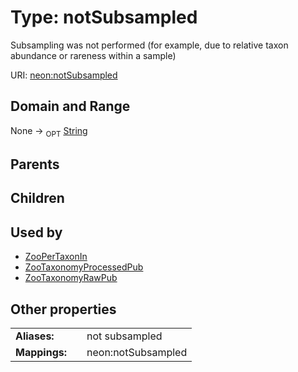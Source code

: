 
# Type: notSubsampled


Subsampling was not performed (for example, due to relative taxon abundance or rareness within a sample)

URI: [neon:notSubsampled](https://data.neonscience.org/notSubsampled)


## Domain and Range

None ->  <sub>OPT</sub> [String](types/String.md)

## Parents


## Children


## Used by

 * [ZooPerTaxonIn](ZooPerTaxonIn.md)
 * [ZooTaxonomyProcessedPub](ZooTaxonomyProcessedPub.md)
 * [ZooTaxonomyRawPub](ZooTaxonomyRawPub.md)

## Other properties

|  |  |  |
| --- | --- | --- |
| **Aliases:** | | not subsampled |
| **Mappings:** | | neon:notSubsampled |

